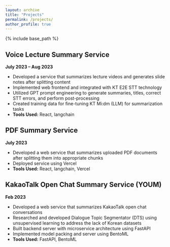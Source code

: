 ```yaml
---
layout: archive
title: "Projects"
permalink: /projects/
author_profile: true
---
```


{% include base_path %}

## Voice Lecture Summary Service
**July 2023 – Aug 2023**
* Developed a service that summarizes lecture videos and generates slide notes after splitting content
* Implemented web frontend and integrated with KT E2E STT technology
* Utilized GPT prompt engineering to generate summaries, titles, correct STT errors, and perform post-processing
* Created training data for fine-tuning KT Mi:dm (LLM) for summarization tasks
* **Tools Used:** React, langchain

## PDF Summary Service
**July 2023**
* Developed a web service that summarizes uploaded PDF documents after splitting them into appropriate chunks
* Deployed service using Vercel
* **Tools Used:** React, langchain, Vercel

## KakaoTalk Open Chat Summary Service (YOUM)
**Feb 2023**
* Developed a web service that summarizes KakaoTalk open chat conversations
* Researched and developed Dialogue Topic Segmentator (DTS) using unsupervised learning to address the lack of Korean datasets
* Built backend server with microservice architecture using FastAPI
* Implemented model packing and server using BentoML
* **Tools Used:** FastAPI, BentoML 
